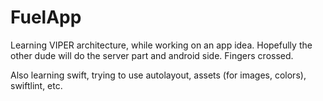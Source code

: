 # FuelApp
Learning VIPER architecture, while working on an app idea. Hopefully the other dude will do the server part and android side. Fingers crossed.

Also learning swift, trying to use autolayout, assets (for images, colors), swiftlint, etc.
